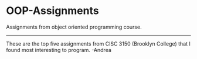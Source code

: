 # OOP-Assignments
Assignments from object oriented programming course.
***
These are the top five assignments from CISC 3150 (Brooklyn College) that I found most interesting to program.
-Andrea

